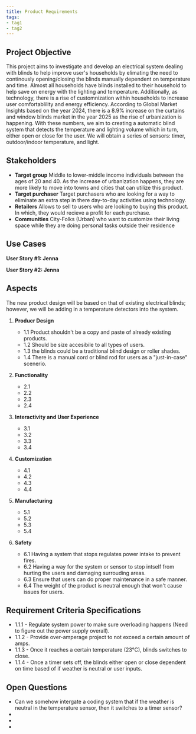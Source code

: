 ```yaml
---
title: Product Requirements
tags:
- tag1
- tag2
---
```


## Project Objective

This project aims to investigate and develop an electrical system dealing with blinds to help improve user's households by elimating the need to continously opening/closing the blinds manually dependent on temperature and time. Almost all households have blinds installed to their household to help save on energy with the lighting and temperature. Additionally, as technology, there is a rise of customnization within households to increase user comfortablility and energy efficiency. According to Global Market Insights based on the year 2024, there is a 8.9% increase on the curtains and window blinds market in the year 2025 as the rise of urbanization is happening. With these numbers, we aim to creating a automatic blind system that detects the temperature and lighting volume which in turn, either open or close for the user. We will obtain a series of sensors: timer, outdoor/indoor temperature, and light. 

## Stakeholders

- **Target group** Middle to lower-middle income individuals between the ages of 20 and 40. As the increase of urbanization happens, they are more likely to move into towns and cities that can utilize this product.  
- **Target purchaser** Target purchasers who are looking for a way to eliminate an extra step in there day-to-day activities using technology. 
- **Retailers** Allows to sell to users who are looking to buying this product. In which, they would recieve a profit for each purchase.
- **Communities** City-Folks (Urban) who want to customize their living space while they are doing personal tasks outside their residence


## Use Cases

**User Story #1: Jenna**

**User Story #2: Jenna**


## Aspects

The new product design will be based on that of existing electrical blinds; however, we will be adding in a temperature detectors into the system.

1. **Producr Design**
      * 1.1 Product shouldn't be a copy and paste of already existing products.
      * 1.2 Should be size accesibile to all types of users. 
      * 1.3 the blinds could be a traditional blind design or roller shades.
      * 1.4 There is a manual cord or blind rod for users as a "just-in-case" scenerio. 
  
1. **Functionality**
      * 2.1 
      * 2.2 
      * 2.3
      * 2.4

1.  **Interactivity and User Experience**
      * 3.1
      * 3.2
      * 3.3
      * 3.4

1.  **Customization**
      * 4.1
      * 4.2
      * 4.3
      * 4.4
      
1.  **Manufacturing**
      * 5.1
      * 5.2
      * 5.3 
      * 5.4

1.  **Safety**
      * 6.1 Having a system that stops regulates power intake to prevent fires.
      * 6.2 Having a way for the system or sensor to stop intself from hurting the users and damaging surrouding areas.
      * 6.3 Ensure that users can do proper maintenance in a safe manner. 
      * 6.4 The weight of the product is neutral enough that won't cause issues for users.

## Requirement Criteria Specifications

* 1.1.1 - Regulate system power to make sure overloading happens (Need to figure out the power supply overall).
* 1.1.2 - Provide over-amperage project to not exceed a certain amount of amps.
* 1.1.3 - Once it reaches a certain temperature (23°C), blinds switches to close.
* 1.1.4 - Once a timer sets off, the blinds either open or close dependent on time based of if weather is neutral or user inputs. 

## Open Questions

* Can we somehow intergate a coding system that if the weather is neutral in the temperature sensor, then it switches to a timer sensor? 
* 
* 
* 